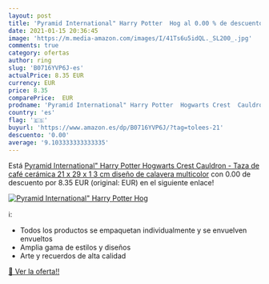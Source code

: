 ```yaml
---
layout: post
title: 'Pyramid International" Harry Potter  Hog al 0.00 % de descuento'
date: 2021-01-15 20:36:45
image: 'https://m.media-amazon.com/images/I/41Ts6u5idQL._SL200_.jpg'
comments: true
category: ofertas
author: ring
slug: 'B0716YVP6J-es'
actualPrice: 8.35 EUR
currency: EUR
price: 8.35
comparePrice:  EUR
prodname: 'Pyramid International" Harry Potter  Hogwarts Crest  Cauldron - Taza de café  cerámica  21 x 29 x 1 3 cm   diseño de calavera  multicolor'
country: 'es'
flag: '🇪🇸'
buyurl: 'https://www.amazon.es/dp/B0716YVP6J/?tag=tolees-21'
descuento: '0.00'
average: '9.103333333333335'
---
```


Está [Pyramid International" Harry Potter  Hogwarts Crest  Cauldron - Taza de café  cerámica  21 x 29 x 1 3 cm   diseño de calavera  multicolor](https://www.amazon.es/dp/B0716YVP6J/?tag=tolees-21) con 0.00 de descuento por 8.35 EUR (original:  EUR) en el siguiente enlace!

[![Pyramid International" Harry Potter  Hog](https://m.media-amazon.com/images/I/41Ts6u5idQL._SL200_.jpg)](https://www.amazon.es/dp/B0716YVP6J/?tag=tolees-21)

ℹ️:

- Todos los productos se empaquetan individualmente y se envuelven envueltos
- Amplia gama de estilos y diseños
- Arte y recuerdos de alta calidad

[🛒 Ver la oferta!!](https://www.amazon.es/dp/B0716YVP6J/?tag=tolees-21)
